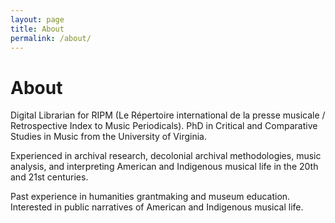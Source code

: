 ```yaml
---
layout: page
title: About
permalink: /about/
---
```

 <h1>About</h1>
<p>Digital Librarian for RIPM (Le Répertoire international de la presse musicale / Retrospective Index to Music Periodicals). PhD in Critical and Comparative Studies in Music from the University of Virginia.</p>

<p>Experienced in archival research, decolonial archival methodologies, music analysis, and interpreting American and Indigenous musical life in the 20th and 21st centuries.</p>

<p>Past experience in humanities grantmaking and museum education. Interested in public narratives of American and Indigenous musical life.
    <br> 
    <br> 
    <br>
    <br> 
    <br> 
    <br>
    <br> 
    <br> 
    <br>


 <br> 
    <br> 
    <br> 
    <br>

</p>
